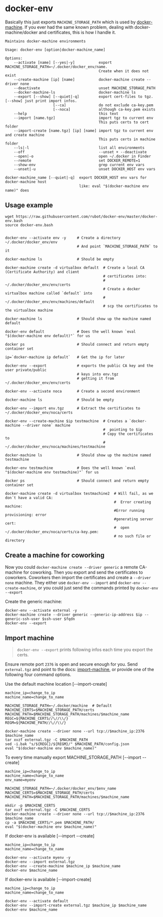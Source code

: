 # docker-env

Basically this just exports `MACHINE_STORAGE_PATH` which is used by [docker-machine](https://docs.docker.com/machine/install-machine/).
If you ever had the same known problem, dealing with docker-machine/docker and certificates, this is how I handle it.

    Maintains docker-machine environments

    Usage: docker-env [option|docker-machine_name]

    Options:
        --activate [name] [--yes|-y]           export MACHINE_STORAGE_PATH=~/.docker/docker_env/name.
                                               Create when it does not exist
        --create-machine [ip] [name]           docker-machine create --driver none
        --deactivate                           unset MACHINE_STORAGE_PATH
        --docker-machine-ls                    docker-machine ls
        --export [--show] [--quiet|-q]         export cert-files to tgz. [--show] just print import infos.
                          [--ca]               do not exclude ca-key.pem
                          [--noca]             although ca-key.pem exists
        --help                                 this text
        --import [name.tgz]                    import tgz to current env
                                               This puts certs to cert folder
        --import-create [name.tgz] [ip] [name] import tgz to current env and create machine
                                               This puts certs in machine folder
        --ls|-l                                list all environments
        --off                                  --unset + --deactivate
        --open|-o                              open ~/.docker in Finder
        --remote                               set DOCKER_REMOTE=1
        --show-env                             grep current env vars
        --unset|-u                             unset DOCKER_HOST env vars

    docker-machine_name [--quiet|-q]  export DOCKER_HOST env vars for docker-machine host
                                      like: eval "$(docker-machine env name)" does

## Usage example

    wget https://raw.githubusercontent.com/rubot/docker-env/master/docker-env.bash
    source docker-env.bash


    docker-env --activate env -y     # Create a directory ~/.docker/docker_env/env
                                     # And point `MACHINE_STORAGE_PATH` to it

    docker-machine ls                # Should be empty

    docker-machine create -d virtualbox default  # Create a local CA (Certificate Authority) and client 
                                                 # certificates into:
                                                 #  ~/.docker/docker_env/env/certs
                                                 # Create a docker virtualbox machine called `default` into
                                                 #  ~/.docker/docker_env/env/machines/default
                                                 # scp the certificates to the virtualbox machine

    docker-machine ls                # Should show up the machine named default

    docker-env default               # Does the well known `eval "$(docker-machine env default)"` for us 

    docker ps                        # Should connect and return empty container set

    ip=`docker-machine ip default`   # Get the ip for later

    docker-env --export              # exports the public CA key and the user private/public 
                                     # keys into env.tgz
                                     # getting it from ~/.docker/docker_env/env/certs

    docker-env --activate noca       # Create a second environment
    
    docker-machine ls                # Should be empty
    
    docker-env --import env.tgz      # Extract the certificates to ~/.docker/docker_env/noca/certs
    
    docker-env --create-machine $ip testmachine  # Creates a `docker-machine --driver none` machine 
                                                 #  pointing to $ip
                                                 # Copy the certificates to
                                                 #  ~/.docker/docker_env/noca/machines/testmachine

    docker-machine ls                # Should show up the machine named testmachine

    docker-env testmachine           # Does the well known `eval "$(docker-machine env testmachine)"` for us 

    docker ps                        # Should connect and return empty container set

    docker-machine create -d virtualbox testmachine2  # Will fail, as we don´t have a valid CA:
                                                      #  Error creating machine: 
                                                      #Error running provisioning: error 
                                                      #generating server cert: 
                                                      #  open ~/.docker/docker_env/noca/certs/ca-key.pem: 
                                                      # no such file or directory

## Create a machine for coworking

Now you could `docker-machine create --driver generic` a remote CA-machine for coworking. 
Then you export and send the certificates to coworkers.
Coworkers then import the certificates and create a `--driver none` machine.
They either use `docker-env --import` and `docker-env --create-machine`, or you could 
just send the commands printed by `docker-env --export`

Create the generic machine:

    docker-env --activate external -y
    docker-machine create --driver generic --generic-ip-address $ip --generic-ssh-user $ssh-user $fqdn
    docker-env --export

## Import machine

> `docker-env --export` prints following infos each time you export the certs.

Ensure remote port `2376` is open and secure enough for you.
Send `external.tgz` and point to the docs: [import-machine](https://github.com/rubot/docker-env#import-machine),
or provide one of the following four command options.

Use the default machine location [--import-create]

    machine_ip=change_to_ip
    machine_name=change_to_name

    MACHINE_STORAGE_PATH=~/.docker/machine  # Default
    MACHINE_CERTS=$MACHINE_STORAGE_PATH/certs
    MACHINE_PATH=$MACHINE_STORAGE_PATH/machines/$machine_name
    REGC=${MACHINE_CERTS//\//\\/}
    REGM=${MACHINE_PATH//\//\\/}

    docker-machine create --driver none --url tcp://$machine_ip:2376 $machine_name
    tar xvzf external.tgz -C $MACHINE_PATH
    sed -i.bak "s/${REGC}/${REGM}/" $MACHINE_PATH/config.json
    eval "$(docker-machine env $machine_name)"

To every time manually export MACHINE_STORAGE_PATH [--import --create]

    machine_ip=change_to_ip
    machine_name=change_to_name
    env_name=myenv

    MACHINE_STORAGE_PATH=~/.docker/docker_env/$env_name
    MACHINE_CERTS=$MACHINE_STORAGE_PATH/certs
    MACHINE_PATH=$MACHINE_STORAGE_PATH/machines/$machine_name

    mkdir -p $MACHINE_CERTS
    tar xvzf external.tgz -C $MACHINE_CERTS
    docker-machine create --driver none --url tcp://$machine_ip:2376 $machine_name
    cp -a $MACHINE_CERTS/*.pem $MACHINE_PATH/
    eval "$(docker-machine env $machine_name)"

If docker-env is available [--import --create]

    machine_ip=change_to_ip
    machine_name=change_to_name

    docker-env --activate myenv -y
    docker-env --import external.tgz
    docker-env --create-machine $machine_ip $machine_name
    docker-env $machine_name

If docker-env is available [--import-create]

    machine_ip=change_to_ip
    machine_name=change_to_name

    docker-env --activate default
    docker-env --import-create external.tgz $machine_ip $machine_name
    docker-env $machine_name
